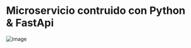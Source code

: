 <h1>Microservicio contruido con Python & FastApi</h1>

![image](https://github.com/alxxr/Microservicio/assets/79178497/626e0f1d-02d8-4e80-a077-0a44172ee473)
